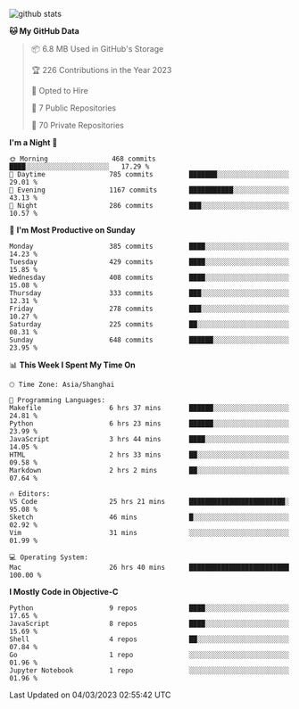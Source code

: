 
![github stats](https://github-readme-stats.vercel.app/api?username=ChesterYue&show_icons=true&count_private=true)

<!-- ![wakatime](https://github-readme-stats.vercel.app/api/wakatime?username=ChesterYue&layout=compact) -->

<!-- ![wakatime](https://github-readme-stats.vercel.app/api/top-langs/?username=ChesterYue&layout=compact) -->

<!--START_SECTION:waka-->
**🐱 My GitHub Data** 

> 📦 6.8 MB Used in GitHub's Storage 
 > 
> 🏆 226 Contributions in the Year 2023
 > 
> 💼 Opted to Hire
 > 
> 📜 7 Public Repositories 
 > 
> 🔑 70 Private Repositories 
 > 
**I'm a Night 🦉** 

```text
🌞 Morning                468 commits         ████░░░░░░░░░░░░░░░░░░░░░   17.29 % 
🌆 Daytime                785 commits         ███████░░░░░░░░░░░░░░░░░░   29.01 % 
🌃 Evening                1167 commits        ███████████░░░░░░░░░░░░░░   43.13 % 
🌙 Night                  286 commits         ███░░░░░░░░░░░░░░░░░░░░░░   10.57 % 
```
📅 **I'm Most Productive on Sunday** 

```text
Monday                   385 commits         ████░░░░░░░░░░░░░░░░░░░░░   14.23 % 
Tuesday                  429 commits         ████░░░░░░░░░░░░░░░░░░░░░   15.85 % 
Wednesday                408 commits         ████░░░░░░░░░░░░░░░░░░░░░   15.08 % 
Thursday                 333 commits         ███░░░░░░░░░░░░░░░░░░░░░░   12.31 % 
Friday                   278 commits         ███░░░░░░░░░░░░░░░░░░░░░░   10.27 % 
Saturday                 225 commits         ██░░░░░░░░░░░░░░░░░░░░░░░   08.31 % 
Sunday                   648 commits         ██████░░░░░░░░░░░░░░░░░░░   23.95 % 
```


📊 **This Week I Spent My Time On** 

```text
🕑︎ Time Zone: Asia/Shanghai

💬 Programming Languages: 
Makefile                 6 hrs 37 mins       ██████░░░░░░░░░░░░░░░░░░░   24.81 % 
Python                   6 hrs 23 mins       ██████░░░░░░░░░░░░░░░░░░░   23.99 % 
JavaScript               3 hrs 44 mins       ████░░░░░░░░░░░░░░░░░░░░░   14.05 % 
HTML                     2 hrs 33 mins       ██░░░░░░░░░░░░░░░░░░░░░░░   09.58 % 
Markdown                 2 hrs 2 mins        ██░░░░░░░░░░░░░░░░░░░░░░░   07.64 % 

🔥 Editors: 
VS Code                  25 hrs 21 mins      ████████████████████████░   95.08 % 
Sketch                   46 mins             █░░░░░░░░░░░░░░░░░░░░░░░░   02.92 % 
Vim                      31 mins             ░░░░░░░░░░░░░░░░░░░░░░░░░   01.99 % 

💻 Operating System: 
Mac                      26 hrs 40 mins      █████████████████████████   100.00 % 
```

**I Mostly Code in Objective-C** 

```text
Python                   9 repos             ████░░░░░░░░░░░░░░░░░░░░░   17.65 % 
JavaScript               8 repos             ████░░░░░░░░░░░░░░░░░░░░░   15.69 % 
Shell                    4 repos             ██░░░░░░░░░░░░░░░░░░░░░░░   07.84 % 
Go                       1 repo              ░░░░░░░░░░░░░░░░░░░░░░░░░   01.96 % 
Jupyter Notebook         1 repo              ░░░░░░░░░░░░░░░░░░░░░░░░░   01.96 % 
```




 Last Updated on 04/03/2023 02:55:42 UTC
<!--END_SECTION:waka-->